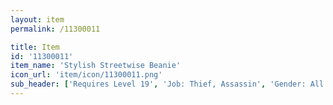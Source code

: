```yaml
---
layout: item
permalink: /11300011

title: Item
id: '11300011'
item_name: 'Stylish Streetwise Beanie'
icon_url: 'item/icon/11300011.png'
sub_header: ['Requires Level 19', 'Job: Thief, Assassin', 'Gender: All']
---
```

